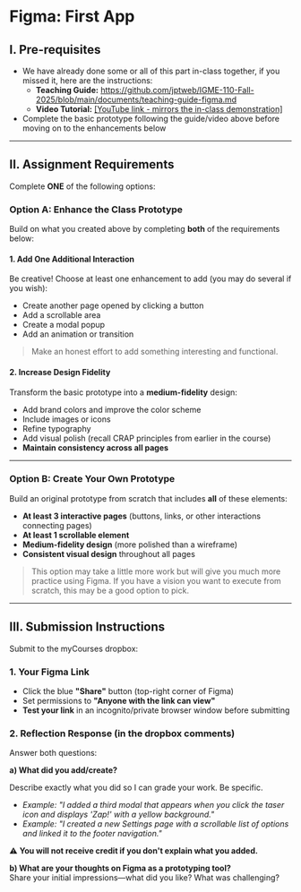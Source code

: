 # Figma: First App

## I. Pre-requisites
- We have already done some or all of this part in-class together, if you missed it, here are the instructions:
  - **Teaching Guide:** https://github.com/jptweb/IGME-110-Fall-2025/blob/main/documents/teaching-guide-figma.md
  - **Video Tutorial:** [[YouTube link - mirrors the in-class demonstration]](https://www.youtube.com/watch?v=v1UKB-0EUhQ)
- Complete the basic prototype following the guide/video above before moving on to the enhancements below

---

## II. Assignment Requirements

Complete **ONE** of the following options:

### Option A: Enhance the Class Prototype

Build on what you created above by completing **both** of the requirements below:

#### 1. Add One Additional Interaction
Be creative! Choose at least one enhancement to add (you may do several if you wish):
- Create another page opened by clicking a button
- Add a scrollable area
- Create a modal popup
- Add an animation or transition

> Make an honest effort to add something interesting and functional.

#### 2. Increase Design Fidelity
Transform the basic prototype into a **medium-fidelity** design:
- Add brand colors and improve the color scheme
- Include images or icons
- Refine typography
- Add visual polish (recall CRAP principles from earlier in the course)
- **Maintain consistency across all pages**

---

### Option B: Create Your Own Prototype

Build an original prototype from scratch that includes **all** of these elements:
- **At least 3 interactive pages** (buttons, links, or other interactions connecting pages)
- **At least 1 scrollable element**
- **Medium-fidelity design** (more polished than a wireframe)
- **Consistent visual design** throughout all pages

> This option may take a little more work but will give you much more practice using Figma. If you have a vision you want to execute from scratch, this may be a good option to pick.

---

## III. Submission Instructions

Submit to the myCourses dropbox:

### 1. Your Figma Link
- Click the blue **"Share"** button (top-right corner of Figma)
- Set permissions to **"Anyone with the link can view"**
- **Test your link** in an incognito/private browser window before submitting

### 2. Reflection Response (in the dropbox comments)

Answer both questions:

**a) What did you add/create?** 

Describe exactly what you did so I can grade your work. Be specific.
- *Example: "I added a third modal that appears when you click the taser icon and displays 'Zap!' with a yellow background."*
- *Example: "I created a new Settings page with a scrollable list of options and linked it to the footer navigation."*

⚠️ **You will not receive credit if you don't explain what you added.**

**b) What are your thoughts on Figma as a prototyping tool?**  
Share your initial impressions—what did you like? What was challenging?
